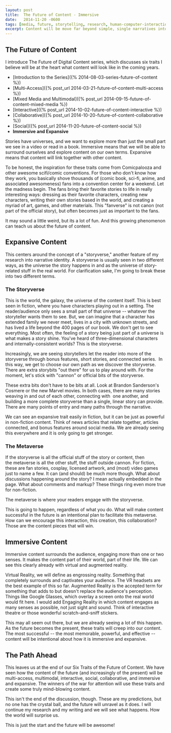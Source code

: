 ```yaml
---
layout: post
title:  The Future of Content - Immersive
date:   2014-11-20 -0600
tags: [media, future, storytelling, research, human-computer-interaction]
excerpt: Content will be move far beyond simple, single narratives into universes of possibilities.
---
```


## The Future of Content
I introduce The Future of Digital Content series, which discusses six traits I believe will be at the heart what content will look like in the coming years.
- [Introduction to the Series]({% 2014-08-03-series-future-of-content %})
- [Multi-Access]({% post_url 2014-03-21-future-of-content-multi-access %})
- [Mixed Media and Multimodal]({% post_url 2014-09-15-future-of-content-mixed-media %})
- [Interactive]({% post_url 2014-10-02-future-of-content-interactive %})
- [Collaborative]({% post_url 2014-10-20-future-of-content-collaborative %})
- [Social]({% post_url 2014-11-20-future-of-content-social %})
- **Immersive and Expansive**

Stories have universes, and we want to explore more than just the small part we see in a video or read in a book. Immersive means that we will be able to surround ourselves and explore content on our own terms. Expansive means that content will link together with other content.

To be honest, the inspiration for these traits come from Comicpalooza and other awesome scifi/comic conventions. For those who don't know how they work, you basically shove thousands of (comic book, sci-fi, anime, and associated awesomeness) fans into a convention center for a weekend. Let the madness begin. The fans bring their favorite stories to life in really interesting ways: dressing as their favorite characters, creating new characters, writing their own stories based in the world, and creating a myriad of art, games, and other materials. This "fanverse" is not canon (not part of the official story), but often becomes just as important to the fans.

It may sound a little weird, but its a lot of fun. And this growing phenomenon can teach us about the future of content.

## Expansive Content
This centers around the concept of a "storyverse," another feature of my research into narrative identity. A storyverse is usually seen in two different ways, as the universe the story happens in and as the universe of story-related stuff in the real world. For clarification sake, I'm going to break these into two different terms.

### The Storyverse
This is the world, the galaxy, the universe of the content itself. This is best seen in fiction, where you have characters playing out in a setting. The reader/audience only sees a small part of that universe -- whatever the storyteller wants them to see. But, we can imagine that a character has extended family we never meet, lives in a city with unknown streets, and has lived a life beyond the 400 pages of our book. We don't get to see everything. Most often, the feeling of a story being just part of a universe is what makes a story shine. You've heard of three-dimensional characters and internally-consistent worlds? This is the storyverse.

Increasingly, we are seeing storytellers let the reader into more of the storyverse through bonus features, short stories, and connected series.  In this way, we get to choose our own path as we discover the storyverse. There are extra storybits "out there" for us to play around with. For the moment, let's stick with "cannon" or official bits of the storyverse.

These extra bits don't have to be bits at all. Look at Brandon Sanderson's Cosmere or the new Marvel movies. In both cases, there are many stories weaving in and out of each other, connecting with  one another, and building a more complete storyverse than a single, linear story can provide. There are many points of entry and many paths through the narrative.

We can see an expansive trait easily in fiction, but it can be just as powerful in non-fiction content. Think of news articles that relate together, articles connected, and bonus features around social media. We are already seeing this everywhere and it is only going to get stronger.

### The Metaverse
If the storyverse is all the official stuff of the story or content, then the metaverse is all the other stuff, the stuff outside cannon. For fiction, these are fan stories, cosplay, licensed artwork, and (most) video games just to name a few. It can (and should) be much more though. What about discussions happening around the story? I mean actually embedded in the page. What about comments and markup? These things ring even more true for non-fiction.

The metaverse is where your readers engage with the storyverse.

This is going to happen, regardless of what you do. What will make content successful in the future is an intentional plan to facilitate this metaverse. How can we encourage this interaction, this creation, this collaboration? Those are the content pieces that will win.

## Immersive Content
Immersive content surrounds the audience, engaging more than one or two senses. It makes the content part of their world, part of their life. We can see this clearly already with virtual and augmented reality.

Virtual Reality, we will define as engrossing reality. Something that completely surrounds and captivates your audience. The VR headsets are the best example of this so far. Augmented Reality is the accepted term for something that adds to but doesn't replace the audience's perception. Things like Google Glasses, which overlay a screen onto the real world would fit here. I would add Engaging Reality in which content engages as many senses as possible, not just sight and sound. Think of interactive theatre or those wonderful scratch-and-sniff stickers.

This may all seem out there, but we are already seeing a lot of this happen. As the future becomes the present, these traits will creep into our content. The most successful -- the most memorable, powerful, and effective -- content will be intentional about how it is immersive and expansive.

## The Path Ahead
This leaves us at the end of our Six Traits of the Future of Content. We have seen how the content of the future (and increasingly of the present) will be multi-access, multimodal, interactive, social, collaborative, and immersive and expansive. The winners of the war for attention will use these traits and create some truly mind-blowing content.

This isn't the end of the discussion, though. These are my predictions, but no one has the crystal ball, and the future will unravel as it does. I will continue my research and my writing and we will see what happens. How the world will surprise us.

This is just the start and the future will be awesome!